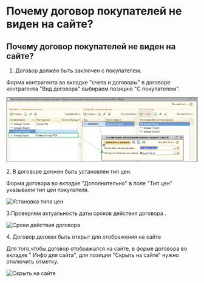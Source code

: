 # Почему договор покупателей не виден на сайте?

## Почему договор покупателей не виден на сайте?

1. Договор должен быть заключен с покупателем.

Форма контрагента во вкладке "счета и договоры" в договоре контрагента "Вид договора" выбираем позицию "С покупателем".

![С покупателем](<../.gitbook/assets/image (2).png>)

&#x20;      2\.  В договоре должен быть установлен тип цен.&#x20;

Форма договора во вкладке "Дополнительно" в поле   "Тип цен" указываем тип цен покупателя.

![Установка типа цен](<../.gitbook/assets/image (309).png>)

&#x20;      3.Проверяем актуальность даты сроков действия договора .

![Сроки действия договора](<../.gitbook/assets/image (352).png>)

&#x20;        4\. Договор должен быть открыт для отображения на сайте

&#x20; Для того,чтобы договор отображался на сайте, в форме договора во вкладке " Инфо для сайта",   для позиции "Скрыть на сайте" нужно  отключить  отметку.&#x20;

![Скрыть на сайте](<../.gitbook/assets/image (566).png>)
